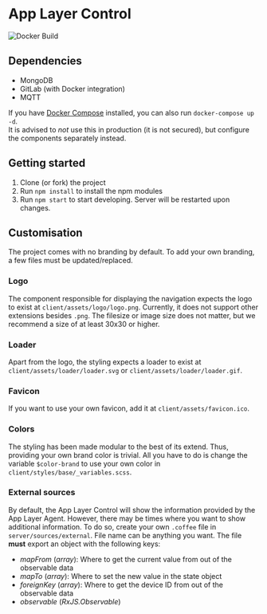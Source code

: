 # App Layer Control

![Docker Build](https://img.shields.io/docker/build/viriciti/app-layer-control.svg)

## Dependencies

- MongoDB
- GitLab (with Docker integration)
- MQTT

If you have [Docker Compose](https://docs.docker.com/compose/) installed, you can also run `docker-compose up -d`.  
It is advised to _not_ use this in production (it is not secured), but configure the components separately instead.

## Getting started

1. Clone (or fork) the project
2. Run `npm install` to install the npm modules
3. Run `npm start` to start developing. Server will be restarted upon changes.

## Customisation

The project comes with no branding by default. To add your own branding, a few files must be updated/replaced.

### Logo

The component responsible for displaying the navigation expects the logo to exist at `client/assets/logo/logo.png`. Currently, it does not support other extensions besides `.png`. The filesize or image size does not matter, but we recommend a size of at least 30x30 or higher.

### Loader

Apart from the logo, the styling expects a loader to exist at `client/assets/loader/loader.svg` or `client/assets/loader/loader.gif`.

### Favicon

If you want to use your own favicon, add it at `client/assets/favicon.ico`.

### Colors

The styling has been made modular to the best of its extend. Thus, providing your own brand color is trivial.
All you have to do is change the variable `$color-brand` to use your own color in `client/styles/base/_variables.scss`.

### External sources

By default, the App Layer Control will show the information provided by the App Layer Agent.
However, there may be times where you want to show additional information.
To do so, create your own `.coffee` file in `server/sources/external`. File name can be anything you want.
The file **must** export an object with the following keys:

- _mapFrom_ (_array_): Where to get the current value from out of the observable data
- _mapTo_ (_array_): Where to set the new value in the state object
- _foreignKey_ (_array_): Where to get the device ID from out of the observable data
- _observable_ (_RxJS.Observable_)

